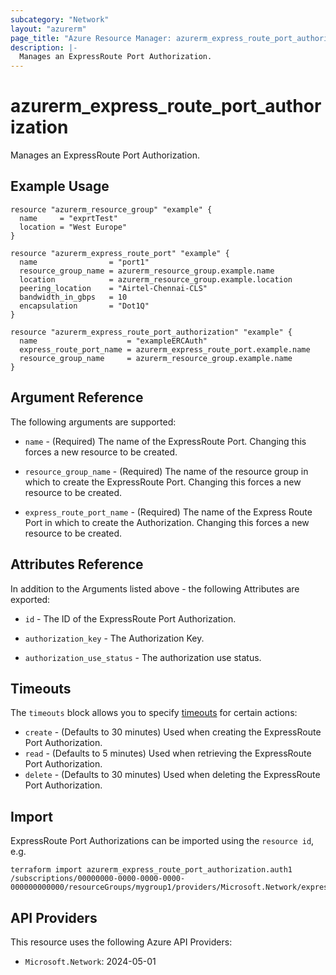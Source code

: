 ```yaml
---
subcategory: "Network"
layout: "azurerm"
page_title: "Azure Resource Manager: azurerm_express_route_port_authorization"
description: |-
  Manages an ExpressRoute Port Authorization.
---
```


# azurerm_express_route_port_authorization

Manages an ExpressRoute Port Authorization.

## Example Usage

```hcl
resource "azurerm_resource_group" "example" {
  name     = "exprtTest"
  location = "West Europe"
}

resource "azurerm_express_route_port" "example" {
  name                = "port1"
  resource_group_name = azurerm_resource_group.example.name
  location            = azurerm_resource_group.example.location
  peering_location    = "Airtel-Chennai-CLS"
  bandwidth_in_gbps   = 10
  encapsulation       = "Dot1Q"
}

resource "azurerm_express_route_port_authorization" "example" {
  name                    = "exampleERCAuth"
  express_route_port_name = azurerm_express_route_port.example.name
  resource_group_name     = azurerm_resource_group.example.name
}
```

## Argument Reference

The following arguments are supported:

* `name` - (Required) The name of the ExpressRoute Port. Changing this forces a new resource to be created.

* `resource_group_name` - (Required) The name of the resource group in which to create the ExpressRoute Port. Changing this forces a new resource to be created. 

* `express_route_port_name` - (Required) The name of the Express Route Port in which to create the Authorization. Changing this forces a new resource to be created.

## Attributes Reference

In addition to the Arguments listed above - the following Attributes are exported:

* `id` - The ID of the ExpressRoute Port Authorization.

* `authorization_key` - The Authorization Key.

* `authorization_use_status` - The authorization use status.

## Timeouts

The `timeouts` block allows you to specify [timeouts](https://www.terraform.io/language/resources/syntax#operation-timeouts) for certain actions:

* `create` - (Defaults to 30 minutes) Used when creating the ExpressRoute Port Authorization.
* `read` - (Defaults to 5 minutes) Used when retrieving the ExpressRoute Port Authorization.
* `delete` - (Defaults to 30 minutes) Used when deleting the ExpressRoute Port Authorization.

## Import

ExpressRoute Port Authorizations can be imported using the `resource id`, e.g.

```shell
terraform import azurerm_express_route_port_authorization.auth1 /subscriptions/00000000-0000-0000-0000-000000000000/resourceGroups/mygroup1/providers/Microsoft.Network/expressRoutePorts/myExpressPort/authorizations/auth1
```

## API Providers
<!-- This section is generated, changes will be overwritten -->
This resource uses the following Azure API Providers:

* `Microsoft.Network`: 2024-05-01
